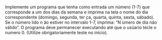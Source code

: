 Implemente um programa que tenha como entrada um número (1-7) que corresponde a um dos dias
da semana e imprima na tela o nome do dia correspondente (domingo, segunda, ter ̧ca, quarta, quinta,
sexta, sábado). Se o número lido n ̃ao estiver no intervalo 1-7, imprima: “N ́umero de dia não válido”. O
programa deve permanecer executando até que o usúario tecle o numero 0. (Utilize obrigatoriamente
teste no início).
